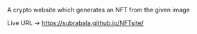 A crypto website which generates an NFT from the given image


Live URL -> https://subrabala.github.io/NFTsite/
